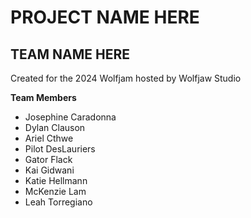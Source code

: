 # PROJECT NAME HERE
## TEAM NAME HERE
Created for the 2024 Wolfjam hosted by Wolfjaw Studio

**Team Members**
- Josephine Caradonna
- Dylan Clauson
- Ariel Cthwe
- Pilot DesLauriers
- Gator Flack
- Kai Gidwani
- Katie Hellmann
- McKenzie Lam
- Leah Torregiano
